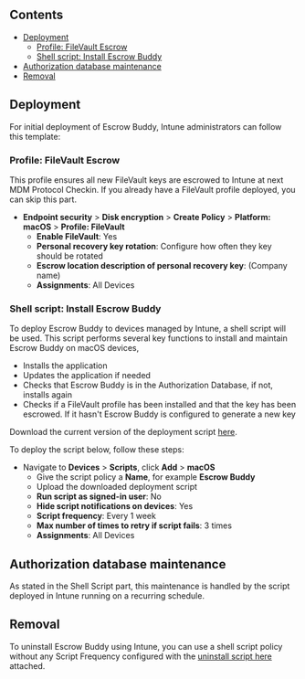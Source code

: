 ## Contents <!-- omit in toc -->

- [Deployment](#deployment)
    - [Profile: FileVault Escrow](#profile-filevault-escrow)
    - [Shell script: Install Escrow Buddy](#shell-script-install-escrow-buddy)
- [Authorization database maintenance](#authorization-database-maintenance)
- [Removal](#removal)

## Deployment

For initial deployment of Escrow Buddy, Intune administrators can follow this template:

### Profile: FileVault Escrow

This profile ensures all new FileVault keys are escrowed to Intune at next MDM Protocol Checkin. If you already have a FileVault profile deployed, you can skip this part.

- **Endpoint security** > **Disk encryption** > **Create Policy** > **Platform: macOS** > **Profile: FileVault** 
    - **Enable FileVault**: Yes
    - **Personal recovery key rotation**: Configure how often they key should be rotated
    - **Escrow location description of personal recovery key**: (Company name)
    - **Assignments**: All Devices

### Shell script: Install Escrow Buddy

To deploy Escrow Buddy to devices managed by Intune, a shell script will be used. This script performs several key functions to install and maintain Escrow Buddy on macOS devices,
- Installs the application
- Updates the application if needed
- Checks that Escrow Buddy is in the Authorization Database, if not, installs again
- Checks if a FileVault profile has been installed and that the key has been escrowed. If it hasn't Escrow Buddy is configured to generate a new key

Download the current version of the deployment script [here](https://github.com/microsoft/shell-intune-samples/blob/master/macOS/Config/Escrow%20Buddy/installEscrowBuddyIntune.sh).

To deploy the script below, follow these steps:
- Navigate to **Devices** > **Scripts**, click **Add** > **macOS** 
    - Give the script policy a **Name**, for example **Escrow Buddy**
    - Upload the downloaded deployment script
    - **Run script as signed-in user**: No
    - **Hide script notifications on devices**: Yes
    - **Script frequency**: Every 1 week
    - **Max number of times to retry if script fails**: 3 times
    - **Assignments**: All Devices

## Authorization database maintenance
As stated in the Shell Script part, this maintenance is handled by the script deployed in Intune running on a recurring schedule.

## Removal
To uninstall Escrow Buddy using Intune, you can use a shell script policy without any Script Frequency configured with the [uninstall script here](https://github.com/macadmins/escrow-buddy/blob/main/scripts/uninstall.sh) attached.